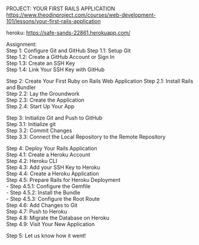 PROJECT: YOUR FIRST RAILS APPLICATION https://www.theodinproject.com/courses/web-development-101/lessons/your-first-rails-application

heroku: https://safe-sands-22861.herokuapp.com/

Assignment:  
Step 1: Configure Git and GitHub 
  Step 1.1: Setup Git  
  Step 1.2: Create a GitHub Account or Sign In  
  Step 1.3: Create an SSH Key  
  Step 1.4: Link Your SSH Key with GitHub  
  
  
Step 2: Create Your First Ruby on Rails Web Application
  Step 2.1: Install Rails and Bundler  
  Step 2.2: Lay the Groundwork  
  Step 2.3: Create the Application  
  Step 2.4: Start Up Your App  
  
  
Step 3: Initialize Git and Push to GitHub    
  Step 3.1: Initialize git  
  Step 3.2: Commit Changes  
  Step 3.3: Connect the Local Repository to the Remote Repository
  
  
Step 4: Deploy Your Rails Application    
  Step 4.1: Create a Heroku Account  
  Step 4.2: Heroku CLI  
  Step 4.3: Add your SSH Key to Heroku  
  Step 4.4: Create a Heroku Application  
  Step 4.5: Prepare Rails for Heroku Deployment  
    - Step 4.5.1: Configure the Gemfile  
    - Step 4.5.2: Install the Bundle  
    - Step 4.5.3: Configure the Root Route  
  Step 4.6: Add Changes to Git  
  Step 4.7: Push to Heroku  
  Step 4.8: Migrate the Database on Heroku  
  Step 4.9: Visit Your New Application
  
  
Step 5: Let us know how it went!
